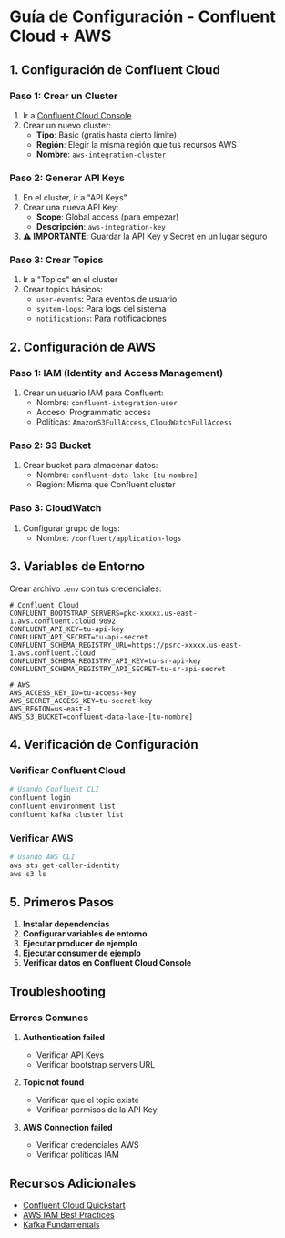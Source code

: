 # Guía de Configuración - Confluent Cloud + AWS

## 1. Configuración de Confluent Cloud

### Paso 1: Crear un Cluster
1. Ir a [Confluent Cloud Console](https://confluent.cloud)
2. Crear un nuevo cluster:
   - **Tipo**: Basic (gratis hasta cierto límite)
   - **Región**: Elegir la misma región que tus recursos AWS
   - **Nombre**: `aws-integration-cluster`

### Paso 2: Generar API Keys
1. En el cluster, ir a "API Keys"
2. Crear una nueva API Key:
   - **Scope**: Global access (para empezar)
   - **Descripción**: `aws-integration-key`
3. **⚠️ IMPORTANTE**: Guardar la API Key y Secret en un lugar seguro

### Paso 3: Crear Topics
1. Ir a "Topics" en el cluster
2. Crear topics básicos:
   - `user-events`: Para eventos de usuario
   - `system-logs`: Para logs del sistema
   - `notifications`: Para notificaciones

## 2. Configuración de AWS

### Paso 1: IAM (Identity and Access Management)
1. Crear un usuario IAM para Confluent:
   - Nombre: `confluent-integration-user`
   - Acceso: Programmatic access
   - Políticas: `AmazonS3FullAccess`, `CloudWatchFullAccess`

### Paso 2: S3 Bucket
1. Crear bucket para almacenar datos:
   - Nombre: `confluent-data-lake-[tu-nombre]`
   - Región: Misma que Confluent cluster

### Paso 3: CloudWatch
1. Configurar grupo de logs:
   - Nombre: `/confluent/application-logs`

## 3. Variables de Entorno

Crear archivo `.env` con tus credenciales:

```env
# Confluent Cloud
CONFLUENT_BOOTSTRAP_SERVERS=pkc-xxxxx.us-east-1.aws.confluent.cloud:9092
CONFLUENT_API_KEY=tu-api-key
CONFLUENT_API_SECRET=tu-api-secret
CONFLUENT_SCHEMA_REGISTRY_URL=https://psrc-xxxxx.us-east-1.aws.confluent.cloud
CONFLUENT_SCHEMA_REGISTRY_API_KEY=tu-sr-api-key
CONFLUENT_SCHEMA_REGISTRY_API_SECRET=tu-sr-api-secret

# AWS
AWS_ACCESS_KEY_ID=tu-access-key
AWS_SECRET_ACCESS_KEY=tu-secret-key
AWS_REGION=us-east-1
AWS_S3_BUCKET=confluent-data-lake-[tu-nombre]
```

## 4. Verificación de Configuración

### Verificar Confluent Cloud
```bash
# Usando Confluent CLI
confluent login
confluent environment list
confluent kafka cluster list
```

### Verificar AWS
```bash
# Usando AWS CLI
aws sts get-caller-identity
aws s3 ls
```

## 5. Primeros Pasos

1. **Instalar dependencias**
2. **Configurar variables de entorno**
3. **Ejecutar producer de ejemplo**
4. **Ejecutar consumer de ejemplo**
5. **Verificar datos en Confluent Cloud Console**

## Troubleshooting

### Errores Comunes

1. **Authentication failed**
   - Verificar API Keys
   - Verificar bootstrap servers URL

2. **Topic not found**
   - Verificar que el topic existe
   - Verificar permisos de la API Key

3. **AWS Connection failed**
   - Verificar credenciales AWS
   - Verificar políticas IAM

## Recursos Adicionales

- [Confluent Cloud Quickstart](https://docs.confluent.io/cloud/current/get-started/index.html)
- [AWS IAM Best Practices](https://docs.aws.amazon.com/IAM/latest/UserGuide/best-practices.html)
- [Kafka Fundamentals](https://developer.confluent.io/learn-kafka/)
